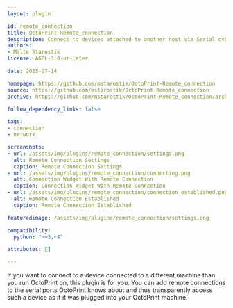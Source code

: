 ```yaml
---
layout: plugin

id: remote_connection
title: OctoPrint-Remote_connection
description: Connect to devices attached to another host via Serial over IP
authors:
- Malte Starostik
license: AGPL-3.0-or-later

date: 2025-07-14

homepage: https://github.com/mstarostik/OctoPrint-Remote_connection
source: https://github.com/mstarostik/OctoPrint-Remote_connection
archive: https://github.com/mstarostik/OctoPrint-Remote_connection/archive/main.zip

follow_dependency_links: false

tags:
- connection
- network

screenshots:
- url: /assets/img/plugins/remote_connection/settings.png
  alt: Remote Connection Settings
  caption: Remote Connection Settings
- url: /assets/img/plugins/remote_connection/connecting.png
  alt: Connection Widget With Remote Connection
  caption: Connection Widget With Remote Connection
- url: /assets/img/plugins/remote_connection/connection_established.png
  alt: Remote Connection Established
  caption: Remote Connection Established

featuredimage: /assets/img/plugins/remote_connection/settings.png

compatibility:
  python: ">=3,<4"

attributes: []

---
```


If you want to connect to a device connected to a different machine than you run OctoPrint on, this plugin is for you. You can add remote connections to the serial ports OctoPrint knows about and thus transparently access such a device as if it was plugged into your OctoPrint machine.
